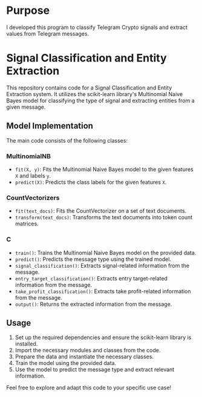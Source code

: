# Purpose
I developed this program to classify Telegram Crypto signals and extract values from Telegram messages.

# Signal Classification and Entity Extraction

This repository contains code for a Signal Classification and Entity Extraction system. It utilizes the scikit-learn library's Multinomial Naive Bayes model for classifying the type of signal and extracting entities from a given message.

## Model Implementation

The main code consists of the following classes:

### MultinomialNB
- `fit(X, y)`: Fits the Multinomial Naive Bayes model to the given features `X` and labels `y`.
- `predict(X)`: Predicts the class labels for the given features `X`.

### CountVectorizers
- `fit(text_docs)`: Fits the CountVectorizer on a set of text documents.
- `transform(text_docs)`: Transforms the text documents into token count matrices.

### C
- `train()`: Trains the Multinomial Naive Bayes model on the provided data.
- `predict()`: Predicts the message type using the trained model.
- `signal_classification()`: Extracts signal-related information from the message.
- `entry_target_classification()`: Extracts entry target-related information from the message.
- `take_profit_classification()`: Extracts take profit-related information from the message.
- `output()`: Returns the extracted information from the message.

## Usage

1. Set up the required dependencies and ensure the scikit-learn library is installed.
2. Import the necessary modules and classes from the code.
3. Prepare the data and instantiate the necessary classes.
4. Train the model using the provided data.
5. Use the model to predict the message type and extract relevant information.

Feel free to explore and adapt this code to your specific use case!

